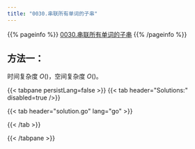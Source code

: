 ```yaml
---
title: "0030.串联所有单词的子串"
---
```


{{% pageinfo %}}
[0030.串联所有单词的子串](https://leetcode.cn/problems/substring-with-concatenation-of-all-words/)
{{% /pageinfo %}}

## 方法一：

时间复杂度 $O()$，空间复杂度 $O()$。

{{< tabpane persistLang=false >}}
{{< tab header="Solutions:" disabled=true />}}

{{< tab header="solution.go" lang="go" >}}

{{< /tab >}}

{{< /tabpane >}}
